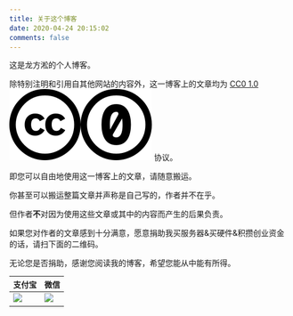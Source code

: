 ```yaml
---
title: 关于这个博客
date: 2020-04-24 20:15:02
comments: false
---
```


这是龙方淞的个人博客。

除特别注明和引用自其他网站的内容外，这一博客上的文章均为 [CC0 1.0](https://creativecommons.org/publicdomain/zero/1.0/deed.zh)[![CC icon](index/cc.7a093a7d.svg)![zero icon](index/zero.2670342e.svg)](https://creativecommons.org/publicdomain/zero/1.0/?ref=chooser-v1) 协议。

即您可以自由地使用这一博客上的文章，请随意搬运。

你甚至可以搬运整篇文章并声称是自己写的，作者并不在乎。

但作者**不**对因为使用这些文章或其中的内容而产生的后果负责。

如果您对作者的文章感到十分满意，愿意捐助我买服务器&买硬件&积攒创业资金的话，请扫下面的二维码。

无论您是否捐助，感谢您阅读我的博客，希望您能从中能有所得。

| 支付宝                              | 微信                                |
| ----------------------------------- | ----------------------------------- |
| <img src="/about/index/alipay.png"> | <img src="/about/index/wechat.png"> |